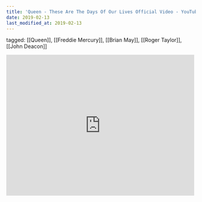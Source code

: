 ```yaml
---
title: 'Queen - These Are The Days Of Our Lives Official Video - YouTube'
date: 2019-02-13
last_modified_at: 2019-02-13
---
```

tagged: [[Queen]], [[Freddie Mercury]], [[Brian May]], [[Roger Taylor]], [[John Deacon]]
<iframe allow="accelerometer; autoplay; clipboard-write; encrypted-media; gyroscope; picture-in-picture" allowfullscreen="" frameborder="0" height="375" id="youtube_iframe" src="https://www.youtube.com/embed/oB4K0scMysc?feature=oembed&amp;enablejsapi=1&amp;origin=https://safe.txmblr.com&amp;wmode=opaque" width="500"></iframe>